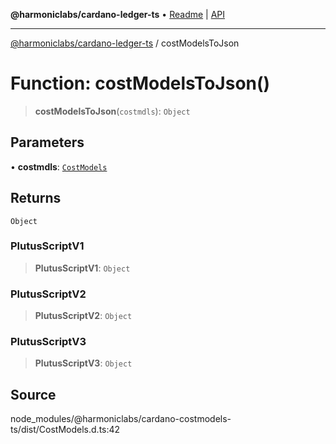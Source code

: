 **@harmoniclabs/cardano-ledger-ts** • [Readme](../README.md) \| [API](../globals.md)

***

[@harmoniclabs/cardano-ledger-ts](../README.md) / costModelsToJson

# Function: costModelsToJson()

> **costModelsToJson**(`costmdls`): `Object`

## Parameters

• **costmdls**: [`CostModels`](../interfaces/CostModels.md)

## Returns

`Object`

### PlutusScriptV1

> **PlutusScriptV1**: `Object`

### PlutusScriptV2

> **PlutusScriptV2**: `Object`

### PlutusScriptV3

> **PlutusScriptV3**: `Object`

## Source

node\_modules/@harmoniclabs/cardano-costmodels-ts/dist/CostModels.d.ts:42
